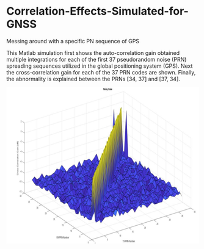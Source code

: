 # Correlation-Effects-Simulated-for-GNSS
Messing around with a specific PN sequence of GPS

This Matlab simulation first shows the auto-correlation gain obtained multiple integrations for
each of the first 37 pseudorandom noise (PRN) spreading sequences utilized in the global
positioning system (GPS). Next the cross-correlation gain for each of the 37 PRN codes are
shown. Finally, the abnormality is explained between the PRNs [34, 37] and [37, 34].

![Matlab Image](/docs/assets/images/Picture_GNSS_Correlation.JPG)

